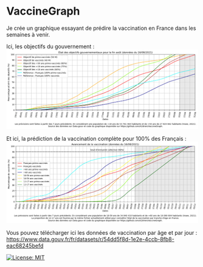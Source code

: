 # VaccineGraph
Je crée un graphique essayant de prédire la vaccination en France dans les semaines à venir.

Ici, les objectifs du gouvernement :
<img src="Objectifs Gouvernement 2021-08-16.png" width="1000">

Et ici, la prédiction de la vaccination complète pour 100% des Français :
<img src="Objectifs Vaccination 2021-08-16.png" width="1000">

Vous pouvez télécharger ici les données de vaccination par âge et par jour : https://www.data.gouv.fr/fr/datasets/r/54dd5f8d-1e2e-4ccb-8fb8-eac68245befd

[![License: MIT](https://img.shields.io/badge/License-MIT-yellow.svg)](https://opensource.org/licenses/MIT)
